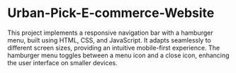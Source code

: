 # Urban-Pick-E-commerce-Website
This project implements a responsive navigation bar with a hamburger menu, built using HTML, CSS, and JavaScript. It adapts seamlessly to different screen sizes, providing an intuitive mobile-first experience. The hamburger menu toggles between a menu icon and a close icon, enhancing the user interface on smaller devices.
